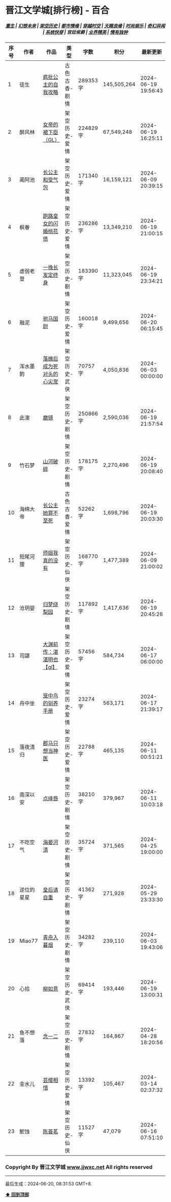 # 晋江文学城[排行榜] - 百合

<h5 align="center">
	<a href="https://github.com/dev-chenxing/jjwxc-charts/blob/main/重生.md">重生</a> |
	<a href="https://github.com/dev-chenxing/jjwxc-charts/blob/main/幻想未来.md">幻想未来</a> |
	<a href="https://github.com/dev-chenxing/jjwxc-charts/blob/main/架空历史.md">架空历史</a> |
	<a href="https://github.com/dev-chenxing/jjwxc-charts/blob/main/都市情缘.md">都市情缘</a> |
	<a href="https://github.com/dev-chenxing/jjwxc-charts/blob/main/README.md">穿越时空</a> |
	<a href="https://github.com/dev-chenxing/jjwxc-charts/blob/main/天赐良缘.md">天赐良缘</a> |
	<a href="https://github.com/dev-chenxing/jjwxc-charts/blob/main/时尚娱乐.md">时尚娱乐</a> |
	<a href="https://github.com/dev-chenxing/jjwxc-charts/blob/main/奇幻异闻.md">奇幻异闻</a> |
	<a href="https://github.com/dev-chenxing/jjwxc-charts/blob/main/系统快穿.md">系统快穿</a> |
	<b>宫廷侯爵</b> |
	<a href="https://github.com/dev-chenxing/jjwxc-charts/blob/main/业界精英.md">业界精英</a> |
	<a href="https://github.com/dev-chenxing/jjwxc-charts/blob/main/情有独钟.md">情有独钟</a>
</h5>

| 序号 | 作者 | 作品 | 类型 | 字数 | 积分 | 最新更新 | 
|-----|------|------|-----|------|------|---------|
| 1 | 徒生 | [疯批公主的自我攻略](https://www.jjwxc.net/onebook.php?novelid=4892355) | 古色古香-剧情 | 289353字 | 145,505,264 | 2024-06-19 19:56:43 | 
| 2 | 醉风林 | [女帝的裙下臣（GL）](https://www.jjwxc.net/onebook.php?novelid=8312686) | 架空历史-爱情 | 224829字 | 67,549,248 | 2024-06-19 16:25:11 | 
| 3 | 蔺阿池 | [长公主和受气包](https://www.jjwxc.net/onebook.php?novelid=8775772) | 架空历史-爱情 | 171340字 | 16,159,121 | 2024-06-09 20:39:15 | 
| 4 | 枫眷 | [跑路皇女的闪婚桃花债](https://www.jjwxc.net/onebook.php?novelid=8217539) | 架空历史-爱情 | 236286字 | 13,349,210 | 2024-06-19 21:00:15 | 
| 5 | 虚弱老登 | [一挽长发定终身](https://www.jjwxc.net/onebook.php?novelid=8840260) | 架空历史-剧情 | 183390字 | 11,323,045 | 2024-06-19 23:34:21 | 
| 6 | 融泥 | [驸马国尉](https://www.jjwxc.net/onebook.php?novelid=8792067) | 架空历史-爱情 | 160018字 | 9,499,656 | 2024-06-20 06:15:45 | 
| 7 | 浑水墨韵 | [落魄后成为死对头的心尖宠](https://www.jjwxc.net/onebook.php?novelid=8829120) | 架空历史-武侠 | 70757字 | 4,050,836 | 2024-06-03 00:00:00 | 
| 8 | 此澳 | [磨镜](https://www.jjwxc.net/onebook.php?novelid=8774911) | 架空历史-剧情 | 250866字 | 2,590,036 | 2024-06-19 21:57:54 | 
| 9 | 竹石梦 | [山河破碎](https://www.jjwxc.net/onebook.php?novelid=8821859) | 架空历史-剧情 | 178175字 | 2,270,496 | 2024-06-19 20:08:40 | 
| 10 | 海绵大帝 | [长公主她罪不至死](https://www.jjwxc.net/onebook.php?novelid=8861477) | 古色古香-爱情 | 52262字 | 1,698,796 | 2024-06-19 20:03:30 | 
| 11 | 短尾河狸 | [师姐我真的没有](https://www.jjwxc.net/onebook.php?novelid=8790192) | 架空历史-仙侠 | 168770字 | 1,477,389 | 2024-06-09 21:00:02 | 
| 12 | 沧玥婴 | [归梦绕梨园](https://www.jjwxc.net/onebook.php?novelid=8793907) | 架空历史-剧情 | 117892字 | 1,417,636 | 2024-06-19 20:45:26 | 
| 13 | 司諶 | [大渊前传：湛湛明也【gl】](https://www.jjwxc.net/onebook.php?novelid=8812548) | 架空历史-爱情 | 57456字 | 584,734 | 2024-06-17 06:00:00 | 
| 14 | 舟中坐 | [笼中鸟的驯养手册](https://www.jjwxc.net/onebook.php?novelid=8612198) | 架空历史-爱情 | 23274字 | 563,171 | 2024-06-17 21:39:17 | 
| 15 | 落夜清归 | [郡马只想当神医](https://www.jjwxc.net/onebook.php?novelid=8760449) | 架空历史-爱情 | 22788字 | 465,135 | 2024-06-11 00:51:21 | 
| 16 | 南深以安 | [点绛唇](https://www.jjwxc.net/onebook.php?novelid=8496495) | 架空历史-剧情 | 38210字 | 379,967 | 2024-06-11 10:03:18 | 
| 17 | 不吃空气 | [海晏河清](https://www.jjwxc.net/onebook.php?novelid=8835881) | 架空历史-剧情 | 35724字 | 371,565 | 2024-04-25 19:00:00 | 
| 18 | 逆位的星星 | [皇后请自重](https://www.jjwxc.net/onebook.php?novelid=8765551) | 架空历史-剧情 | 41362字 | 271,928 | 2024-05-29 23:33:30 | 
| 19 | Miao77 | [青舟入暮烟](https://www.jjwxc.net/onebook.php?novelid=8807113) | 架空历史-剧情 | 34282字 | 239,110 | 2024-06-03 19:43:06 | 
| 20 | 心拾 | [柳如意](https://www.jjwxc.net/onebook.php?novelid=8818904) | 架空历史-武侠 | 69414字 | 193,446 | 2024-06-19 13:00:31 | 
| 21 | 鱼不想落 | [念一二](https://www.jjwxc.net/onebook.php?novelid=8854940) | 架空历史-剧情 | 27832字 | 164,867 | 2024-04-28 18:20:56 | 
| 22 | 金水儿 | [芸缨相惜](https://www.jjwxc.net/onebook.php?novelid=8757074) | 架空历史-爱情 | 13392字 | 105,467 | 2024-03-14 02:37:32 | 
| 23 | 鯲蚀 | [陈荟茗](https://www.jjwxc.net/onebook.php?novelid=8818500) | 架空历史-仙侠 | 11527字 | 47,079 | 2024-06-16 07:51:10 | 

### Copyright By 晋江文学城 www.jjwxc.net All rights reserved

---

最后生成：2024-06-20, 08:31:53 GMT+8.

**[⬆ 回到顶部](#晋江文学城排行榜---百合)**

